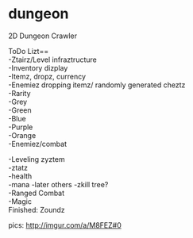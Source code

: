 dungeon
=======

2D Dungeon Crawler

ToDo Lizt==    
-Ztairz/Level infraztructure    
-Inventory dizplay    
-Itemz, dropz, currency    
        -Enemiez dropping itemz/ randomly generated cheztz      
        -Rarity    
             -Grey    
             -Green    
             -Blue     
             -Purple      
                -Orange    
-Enemiez/combat

-Leveling zyztem    
     -ztatz  
        -health   
        -mana 
         -later others 
        -zkill tree?    
-Ranged Combat  
-Magic  
Finished:
Zoundz 

pics:
http://imgur.com/a/M8FEZ#0
